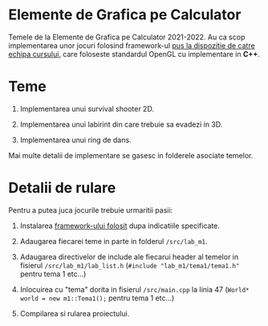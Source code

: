 # Elemente de Grafica pe Calculator

Temele de la Elemente de Grafica pe Calculator 2021-2022. Au ca scop implementarea unor jocuri folosind framework-ul [pus la dispozitie de catre echipa cursului](https://github.com/UPB-Graphics/gfx-framework), care foloseste standardul OpenGL cu implementare in **C++**.

# Teme

1. Implementarea unui survival shooter 2D.

2. Implementarea unui labirint din care trebuie sa evadezi in 3D.

3. Implementarea unui ring de dans.


Mai multe detalii de implementare se gasesc in folderele asociate temelor.

# Detalii de rulare

Pentru a putea juca jocurile trebuie urmaritii pasii:

1. Instalarea [framework-ului folosit](https://github.com/UPB-Graphics/gfx-framework) dupa indicatiile specificate.

2. Adaugarea fiecarei teme in parte in folderul ```/src/lab_m1```.

3. Adaugarea directivelor de include ale fiecarui header al temelor in fisierul ```/src/lab_m1/lab_list.h``` (```#include "lab_m1/tema1/tema1.h"``` pentru tema 1 etc...)

4. Inlocuirea cu "tema" dorita in fisierul ```/src/main.cpp``` la linia 47 (```World* world = new m1::Tema1();``` pentru tema 1 etc...)

5. Compilarea si rularea proiectului.